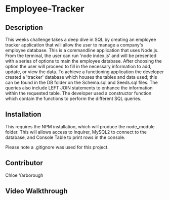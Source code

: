 # Employee-Tracker


## Description 

This weeks challenge takes a deep dive in SQL by creating an employee tracker application that will allow the user to manage a company's employee database. This is a commandline 
application that uses Node.js. From the terminal, the user can run 'node index.js' and will be presented with a series of options to main the employee database. After choosing the option
the user will proceed to fill in the necessary information to add, update, or view the data. To achieve a functioning application the developer created a 'tracker' database which 
houses the tables and data used; this can be found in the DB folder on the Schema.sql and Seeds.sql files. The queries also include LEFT JOIN statements to enhance the information within the 
requested table. The developer used a constructor function which contain the functions to perform the different SQL queries. 

## Installation

This requires the NPM installation, which will produce the node_module folder. This will allows access to Inquirer, MySQL2 to connect to the database, and Console Table to print rows in the console. 

Please note a .gitignore was used for this project. 

## Contributor 

Chloe Yarborough

## Video Walkthrough